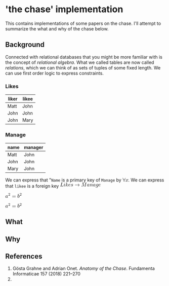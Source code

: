 <!--
    To generate the readme, run:

    python -m readme2tex --output README.md .README.md
-->

# 'the chase' implementation

This contains implementations of some papers on the chase. I'll attempt to summarize the what and why of the chase below.

## Background

Connected with relational databases that you might be more familiar with is the concept of *relational algebra*. What we called tables are now called *relations*, which we can think of as sets of tuples of some fixed length. We can use first order logic to express constraints.

### Likes
| liker| likee |
|------|--------|
| Matt | John   |
| John  |  John |
| John | Mary   |
### Manage
|  name| manager |
|------|--------|
| Matt | John   |
| John |  John |
| Mary | John   |

We can express that "`Name` is a primary key of `Manage` by ![\forall x](doc/teximg/tex_img_0_A9DMV.png). We can express that `likee` is a foreign key ![Likes \rightarrow Manage](doc/teximg/tex_img_1_ITNRB.png)

![a^2 = b^2](doc/teximg/tex_img_2_RPK0J.png)

![a^2 = b^2](doc/teximg/tex_img_3_VHS72.png)


## What

## Why

## References
1. Gösta Grahne and Adrian Onet. *Anatomy of the Chase*. Fundamenta Informaticae 157 (2018) 221–270
2.